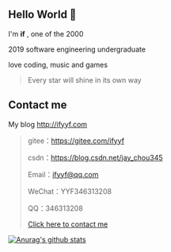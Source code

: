 ## Hello World 👋

I'm **if** , one of the 2000

2019 software engineering undergraduate

love coding, music and games

> Every star will shine in its own way

## Contact me

My blog http://ifyyf.com

> gitee：https://gitee.com/ifyyf
>
> csdn：https://blog.csdn.net/jay_chou345
>
> Email：ifyyf@qq.com
> 
> WeChat：YYF346313208
> 
> QQ：346313208
> 
> [Click here to contact me](https://wpa.qq.com/msgrd?v=3&site=qq&menu=yes&uin=346313208)



[![Anurag's github stats](https://github-readme-stats.vercel.app/api?username=ifyyf)](https://github.com/anuraghazra/github-readme-stats)
